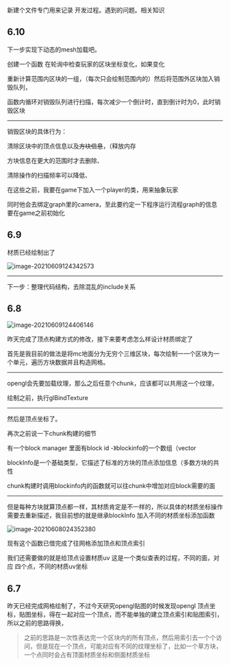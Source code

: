 新建个文件专门用来记录 开发过程。遇到的问题。相关知识

## 6.10

下一步实现下动态的mesh加载吧。

创建一个函数 在轮询中检查玩家的区块坐标变化，如果变化

重新计算范围内区块的一组，（每次只会绘制范围内的）然后将范围外区块加入销毁队列，

函数内循环对销毁队列进行扫描，每次减少一个倒计时，直到倒计时为0，此时销毁区块

---

销毁区块的具体行为：

清除区块中的顶点信息以及~~方块信息~~，（释放内存

方块信息在更大的范围时才去删除、

清除操作的扫描频率可以降低、



在这些之前，我要在game下加入一个player的类，用来抽象玩家

同时他会去绑定graph里的camera，至此要约定一下程序运行流程graph的信息要在game之前初始化

## 6.9

材质已经绘制出了

![image-20210609124342573](https://hanbaoaaa.xyz/tuchuang/images/2021/06/09/image-20210609124342573.png)

----

下一步：整理代码结构，去除混乱的include关系

## 6.8

![image-20210609124406146](https://hanbaoaaa.xyz/tuchuang/images/2021/06/09/image-20210609124406146.png)

昨天完成了顶点构建方式的修改，接下来要考虑怎么样设计材质绑定了

首先是我目前的做法是将mc地面分为无穷个三维区块，每次绘制一一个区块为一个单元，遍历方块数据并且构造网格。

------

opengl会先要加载纹理，那么之后任意个chunk，应该都可以共用这一个纹理，

绘制之前，执行glBindTexture

----

然后是顶点坐标了。

再次之前说一下chunk构建的细节

有一个block manager 里面有block id -》blockinfo的一个数组（vector

blockInfo是一个基础类型，它描述了标准的方块的顶点添加信息（多数方块的共性

chunk构建时调用blockinfo内的函数就可以往chunk中增加对应block需要的面

----

但是每种方块就算顶点都一样，其材质肯定是不一样的，所以具体的材质坐标操作需要去重新描述，我目前想的就是继承blockInfo 加入不同的材质坐标添加函数

![image-20210608024352380](https://hanbaoaaa.xyz/tuchuang/images/2021/06/07/image-20210608024352380.png)

现有这个函数已借完成了往网格添加顶点和顶点索引

我们还需要做的就是给顶点设置材质uv 这是一个类似查表的过程，不同的面，对应 四个点，不同的材质uv坐标

## 6.7

昨天已经完成网格绘制了，不过今天研究opengl贴图的时候发现opengl 顶点坐标，贴图坐标，得在一起对应一个顶点，而不能单独的建立顶点索引和贴图索引，所以之前的思路得换，

> 之前的思路是一次性表达完一个区块内的所有顶点，然后用索引去一个个访问，但是现在一个顶点，可能对应有不同的纹理坐标了，比如一个草方块，一个点同时会占有顶面材质坐标和侧面材质坐标

